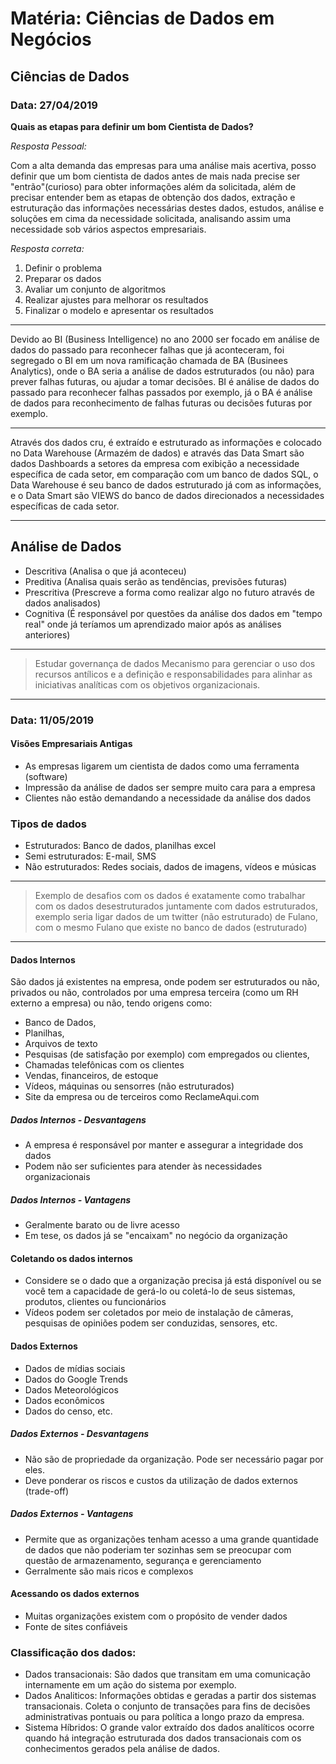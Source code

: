 # Matéria: Ciências de Dados em Negócios

## Ciências de Dados

### Data: 27/04/2019

**Quais as etapas para definir um bom Cientista de Dados?**

*Resposta Pessoal:*

 Com a alta demanda das empresas para uma análise mais acertiva, posso definir que um bom cientista de dados antes de mais nada precise ser "entrão"(curioso) para obter informações além da solicitada, além de precisar entender bem as etapas de obtenção dos dados, extração e estruturação das informações necessárias destes dados, estudos, análise e soluções em cima da necessidade solicitada, analisando assim uma necessidade sob vários aspectos empresariais.

*Resposta correta:*

1. Definir o problema 
2. Preparar os dados
3. Avaliar um conjunto de algoritmos
4. Realizar ajustes para melhorar os resultados
5. Finalizar o modelo e apresentar os resultados

---

Devido ao BI (Business Intelligence) no ano 2000 ser focado em análise de dados do passado para reconhecer falhas que já aconteceram, foi segregado o BI em um nova ramificação chamada de BA (Businees Analytics), onde o BA seria a análise de dados estruturados (ou não) para prever falhas futuras, ou ajudar a tomar decisões. BI é análise de dados do passado para reconhecer falhas passados por exemplo, já o BA é análise de dados para reconhecimento de falhas futuras ou decisões futuras por exemplo.

---

Através dos dados cru, é extraído e estruturado as informações e colocado no Data Warehouse (Armazém de dados) e através das Data Smart são dados Dashboards a setores da empresa com exibição a necessidade específica de cada setor, em comparação com um banco de dados SQL, o Data Warehouse é seu banco de dados estruturado já com as informações, e o Data Smart são VIEWS do banco de dados direcionados a necessidades específicas de cada setor.

---

## Análise de Dados

- Descritiva (Analisa o que já aconteceu)
- Preditiva (Analisa quais serão as tendências, previsões futuras)
- Prescritiva (Prescreve a forma como realizar algo no futuro através de dados analisados)
- Cognitiva (É responsável por questões da análise dos dados em "tempo real" onde já teríamos um aprendizado maior após as análises anteriores)

---

> Estudar governança de dados
> Mecanismo para gerenciar o uso dos recursos antílicos e a definição e responsabilidades para alinhar as iniciativas analíticas com os objetivos organizacionais.

---

### Data: 11/05/2019

#### Visões Empresariais Antigas
- As empresas ligarem um cientista de dados como uma ferramenta (software)
- Impressão da análise de dados ser sempre muito cara para a empresa
- Clientes não estão demandando a necessidade da análise dos dados

### Tipos de dados 
- Estruturados: Banco de dados, planilhas excel
- Semi estruturados: E-mail, SMS
- Não estruturados: Redes sociais, dados de imagens, vídeos e músicas

---
> Exemplo de desafios com os dados é exatamente como trabalhar com os dados desestruturados juntamente com dados estruturados, exemplo seria ligar dados de um twitter (não estruturado) de Fulano, com o mesmo Fulano que existe no banco de dados (estruturado)
---

#### Dados Internos
São dados já existentes na empresa, onde podem ser estruturados ou não, privados ou não, controlados por uma empresa terceira (como um RH externo a empresa) ou não, tendo origens como:
- Banco de Dados, 
- Planilhas, 
- Arquivos de texto
- Pesquisas (de satisfação por exemplo) com empregados ou clientes, 
- Chamadas telefônicas com os clientes
- Vendas, financeiros, de estoque
- Vídeos, máquinas ou sensorres (não estruturados)
- Site da empresa ou de terceiros como ReclameAqui.com

##### Dados Internos - Desvantagens
- A empresa é responsável por manter e assegurar a integridade dos dados
- Podem não ser suficientes para atender às necessidades organizacionais

##### Dados Internos - Vantagens
- Geralmente barato ou de livre acesso
- Em tese, os dados já se "encaixam" no negócio da organização

#### Coletando os dados internos
 - Considere se o dado que a organização precisa já está disponível ou se você tem a capacidade de gerá-lo ou coletá-lo de seus sistemas, produtos, clientes ou funcionários
 - Vídeos podem ser coletados por meio de instalação de câmeras, pesquisas de opiniões podem ser conduzidas, sensores, etc.

#### Dados Externos
- Dados de mídias sociais
- Dados do Google Trends
- Dados Meteorológicos
- Dados econômicos
- Dados do censo, etc.

##### Dados Externos - Desvantagens
- Não são de propriedade da organização. Pode ser necessário pagar por eles.
- Deve ponderar os riscos e custos da utilização de dados externos (trade-off)

##### Dados Externos - Vantagens
- Permite que as organizações tenham acesso a uma grande quantidade de dados que não poderiam ter sozinhas sem se preocupar com questão de armazenamento, segurança e gerenciamento
- Gerralmente são mais ricos e complexos

 #### Acessando os dados externos
 - Muitas organizações existem com o propósito de vender dados
 - Fonte de sites confiáveis
 
### Classificação dos dados:
- Dados transacionais: São dados que transitam em uma comunicação internamente em um ação do sistema por exemplo.
- Dados Analiticos: Informações obtidas e geradas a partir dos sistemas transacionais. Coleta o conjunto de transações para fins de decisões administrativas pontuais ou para política a longo prazo da empresa.
- Sistema Híbridos: O grande valor extraído dos dados analíticos ocorre quando há integração estruturada dos dados transacionais com os conhecimentos gerados pela análise de dados.

